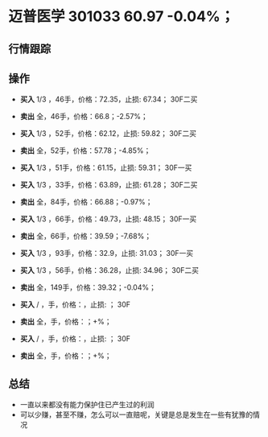 # 迈普医学 301033 60.97 -0.04%；

## 行情跟踪
  
## 操作
  - **买入** 1/3 ，46手，价格：72.35，止损: 67.34； 30F二买
  - **卖出** 全，46手，价格：66.8；-2.57%；

  - **买入** 1/3 ，52手，价格：62.12，止损: 59.82； 30F二买
  - **卖出** 全，52手，价格：57.78；-4.85%；

  - **买入** 1/3 ，51手，价格：61.15，止损: 59.31； 30F一买
  - **买入** 1/3 ，33手，价格：63.89，止损: 61.28； 30F二买
  - **卖出** 全，84手，价格：66.88；-0.97%；

  - **买入** 1/3 ，66手，价格：49.73，止损: 48.15； 30F一买
  - **卖出** 全，66手，价格：39.59；-7.68%；

  - **买入** 1/3 ，93手，价格：32.9，止损: 31.03； 30F一买
  - **买入** 1/3 ，56手，价格：36.28，止损: 34.96； 30F二买
  - **卖出** 全，149手，价格：39.32；-0.04%；

  - **买入** / ，手，价格：，止损: ； 30F
  - **卖出** 全，手，价格：；+%；

  - **买入** / ，手，价格：，止损: ； 30F
  - **卖出** 全，手，价格：；+%；

## 总结
  - 一直以来都没有能力保护住已产生过的利润
  - 可以少赚，甚至不赚，怎么可以一直赔呢，关键是总是发生在一些有犹豫的情况